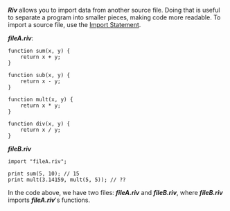 ***Riv*** allows you to import data from another source file. Doing that is useful to separate a program into smaller pieces, making code more readable. To import a source file, use the [Import Statement](/doc/language/syntax/statements.md#import-statement).


***fileA.riv***:
```
function sum(x, y) {
	return x + y;
}

function sub(x, y) {
	return x - y;
}

function mult(x, y) {
	return x * y;
}

function div(x, y) {
	return x / y;
}
```


***fileB.riv***
```
import "fileA.riv";

print sum(5, 10); // 15
print mult(3.14159, mult(5, 5)); // ??
```


In the code above, we have two files: ***fileA.riv*** and ***fileB.riv***, where ***fileB.riv*** imports ***fileA.riv***'s functions.